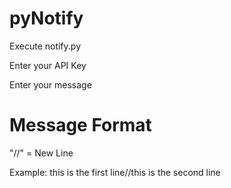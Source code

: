 pyNotify
========

Execute notify.py

Enter your API Key

Enter your message

Message Format
==============

"//" = New Line

Example: this is the first line//this is the second line
